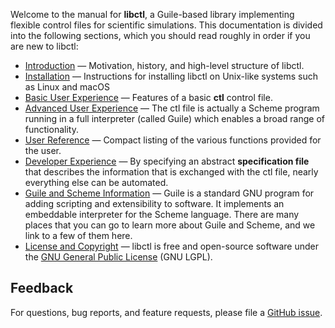 Welcome to the manual for **libctl**, a Guile-based library implementing flexible control files for scientific simulations. This documentation is divided into the following sections, which you should read roughly in order if you are new to libctl:

-   [Introduction](/Introduction) &mdash; Motivation, history, and high-level structure of libctl.
-   [Installation](/Installation) &mdash; Instructions for installing libctl on Unix-like systems such as Linux and macOS
-   [Basic User Experience](/Basic_User_Experience) &mdash; Features of a basic **ctl** control file.
-   [Advanced User Experience](/Advanced_User_Experience) &mdash; The ctl file is actually a Scheme program running in a full interpreter (called Guile) which enables a broad range of functionality.
-   [User Reference](/libctl_User_Reference ) &mdash; Compact listing of the various functions provided for the user.
-   [Developer Experience](/Developer_Experience) &mdash; By specifying an abstract **specification file** that describes the information that is exchanged with the ctl file, nearly everything else can be automated.
-   [Guile and Scheme Information](/Guile_and_Scheme_links) &mdash; Guile is a standard GNU program for adding scripting and extensibility to software. It implements an embeddable interpreter for the Scheme language. There are many places that you can go to learn more about Guile and Scheme, and we link to a few of them here.
-   [License and Copyright](/License_and_Copyright) &mdash; libctl is free and open-source software under the [GNU General Public License](http://www.gnu.org/copyleft/gpl.html) (GNU LGPL).

Feedback
--------

For questions, bug reports, and feature requests, please file a [GitHub issue](https://github.com/stevengj/libctl/issues).
